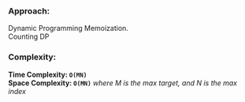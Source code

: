 ### Approach:
Dynamic Programming Memoization.\
Counting DP

### Complexity:
**Time Complexity: `O(MN)`**\
**Space Complexity: `O(MN)`** *where M is the max target, and N is the max index*
